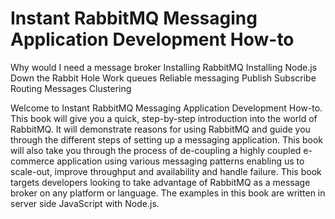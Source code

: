 Instant RabbitMQ Messaging Application Development How-to
=====

Why would I need a message broker
Installing RabbitMQ
Installing Node.js
Down the Rabbit Hole
Work queues
Reliable messaging
Publish Subscribe
Routing Messages
Clustering

Welcome to Instant RabbitMQ Messaging Application Development How-to.
This book will give you a quick, step-by-step introduction into the world of RabbitMQ.
It will demonstrate reasons for using RabbitMQ and guide you through the different steps of setting up a messaging application.
This book will also take you through the process of de-coupling a highly coupled e-commerce application using various messaging
patterns enabling us to scale-out, improve throughput and availability and handle failure.
This book targets developers looking to take advantage of RabbitMQ as a message broker on any platform or language.
The examples in this book are written in server side JavaScript with Node.js.
